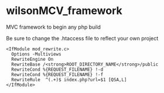 # wilsonMCV_framework
MVC framework to begin any php build

Be sure to change the .htaccess file to reflect your own project

```
<IfModule mod_rewrite.c>
  Options -Multiviews
  RewriteEngine On
  RewriteBase /<strong>ROOT_DIRECTORY_NAME</strong>/public
  RewriteCond %{REQUEST_FILENAME} !-d
  RewriteCond %{REQUEST_FILENAME} !-f
  RewriteRule  ^(.+)$ index.php?url=$1 [QSA,L]
</IfModule>
```

